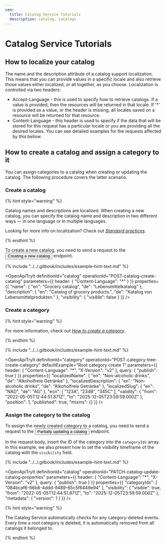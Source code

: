 ```yaml
---
seo:
  title: Catalog Service Tutorials
  description: catalog, catalogs
---
```


# Catalog Service Tutorials

## How to localize your catalog

The name and the description attribute of a catalog support localization. This means that you can provide values in a specific locale and also retrieve those values either localized, or all together, as you choose.
Localization is controlled via two headers:

* Accept-Language - this is used to specify how to retrieve catalogs. If a value is provided, then the resources will be returned in that locale. If '*' is provided as a value, or the header is missing, all locales saved on a resource will be returned for that resource.
* Content-Language - this header is used to specify if the data that will be stored for this request has a particular locale or you are providing all the desired locales.
You can see detailed examples for the requests affected by this bellow.

## How to create a catalog and assign a category to it

You can assign categories to a catalog when creating or updating the catalog. The following procedure covers the latter scenario.

### Create a catalog

{% hint style="warning" %}

Catalog names and descriptions are localized. When creating a new catalog, you can specify the catalog name and description in two different ways — in one language or in multiple languages.

Looking for more info on localization? Check out [*Standard practices*](/content/standard-practices).

{% endhint %}

To create a new catalog, you need to send a request to the <nobr><Button to="/openapi/catalog/#operation/POST-catalog-create-catalog" size="small">Creating a new catalog</Button></nobr> endpoint.

{% include "../../.gitbook/includes/example-hint-text.md" %}

<OpenApiTryIt
  definitionId="catalog"
  operationId="POST-catalog-create-catalog"
  parameters={{
    header: {
        "Content-Language": "*"
    }
  }}
  properties={{
    "name": {
        "en": "Grocery catalog",
        "de": "Lebensmittelkatalog"
    },
    "description": {
        "en": "Catalog of grocery products.",
        "de": "Katalog von Lebensmittelprodukten."
    },
    "visibility": {
        "visible": false
    }
  }}
/>

### Create a category

{% hint style="warning" %}

For more information, check out [*How to create a category*](/content/category/#how-to-create-a-category).

{% endhint %}

{% include "../../.gitbook/includes/example-hint-text.md" %}

<OpenApiTryIt
  definitionId="category"
  operationId="POST-category-tree-create-category"
  defaultExample="Root category create 1"
  parameters={{
    header: {
        "Content-Language": "*",
        "X-Version": "v2"
    },
    query: {
        "publish": true
    }
  }}
  properties={{
    "localizedName": {
        "en": "Non-alcoholic drinks",
        "de": "Alkoholfreie Getränke"
    },
    "localizedDescription": {
        "en": "Non-alcoholic drinks",
        "de": "Alkoholfreie Getränke"
    },
    "localizedSlug": {
        "en": "NAD",
        "de": "AG"
    },
    "ecn": [
        "123A",
        "234B",
        "345C"
    ],
    "validity": {
        "from": "2022-05-05T12:44:51.871Z",
        "to": "2025-12-05T23:59:59.000Z"
    },
    "position": 1,
    "published": true,
    "mixins": {}
  }}
/>


### Assign the category to the catalog

To assign the newly created category to a catalog, you need to send a request to the <nobr><Button to="/openapi/catalog/#operation/PATCH-catalog-update-catalog-properties" size="small">Partially updating a catalog</Button></nobr> endpoint.

In the request body, insert the ID of the category into the `categoryIds` array. In this example, we also present how to set the visibility timeframe of the catalog with the `visibility` field.

{% include "../../.gitbook/includes/example-hint-text.md" %}

<OpenApiTryIt
  definitionId="catalog"
  operationId="PATCH-catalog-update-catalog-properties"
  parameters={{
    header: {
        "Content-Language": "*",
        "X-Version": "v2"
    },
    query: {
        "publish": true
    }
  }}
  properties={{
    "categoryIds": [
        "084bcaf6-66b8-4ddd-9489-65c5f6449e94"
    ],
    "visibility": {
    "visible": true,
    "from": "2022-05-05T12:44:51.871Z",
    "to": "2025-12-05T23:59:59.000Z"
    },
    "metadata": {
        "version": 1
    }
  }}
/>


{% hint style="warning" %} 

The Catalog Service automatically checks for any category-deleted events. Every time a root category is deleted, it is automatically removed from all catalogs it belonged to.

{% endhint %}